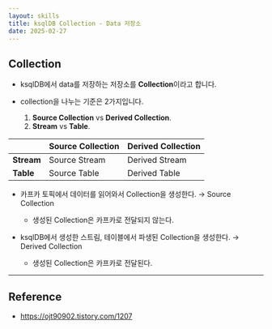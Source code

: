 ```yaml
---
layout: skills
title: ksqlDB Collection - Data 저장소
date: 2025-02-27
---
```





## Collection

- ksqlDB에서 data를 저장하는 저장소를 **Collection**이라고 합니다.

- collection을 나누는 기준은 2가지입니다.
    1. **Source Collection** vs **Derived Collection**.
    2. **Stream** vs **Table**.

|  | **Source Collection** | **Derived Collection** |
| --- | --- | --- |
| **Stream** | Source Stream | Derived Stream |
| **Table** | Source Table | Derived Table |



- 카프카 토픽에서 데이터를 읽어와서 Collection을 생성한다. → Source Collection
    - 생성된 Collection은 카프카로 전달되지 않는다.

- ksqlDB에서 생성한 스트림, 테이블에서 파생된 Collection을 생성한다. → Derived Collection
    - 생성된 Collection은 카프카로 전달된다.







---






## Reference

- <https://ojt90902.tistory.com/1207>
